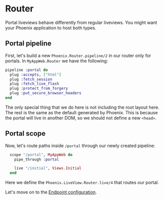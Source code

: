 # Router

Portal liveviews behave differently from regular liveviews. You might want your Phoenix application to host both types.

## Portal pipeline

First, let's build a new `Phoenix.Router.pipeline/2` in our router only for portals. In `MyAppWeb.Router` we have the
following:

```elixir
pipeline :portal do
  plug :accepts, ["html"]
  plug :fetch_session
  plug :fetch_live_flash
  plug :protect_from_forgery
  plug :put_secure_browser_headers
end
```

The only special thing that we do here is not including the root layout here. The rest is the same as the default
generated by Phoenix. This is because the portal will live in another DOM, so we should not define a new `<head>`.

## Portal scope

Now, let's route paths inside `/portal` through our newly created pipeline:

```elixir
  scope "/portal", MyAppWeb do
    pipe_through :portal

    live "/initial", Views.Initial
  end
```

Here we define the `Phoenix.LiveView.Router.live/4` that routes our portal.

Let's move on to the [Endpoint configuration](endpoint.md).
